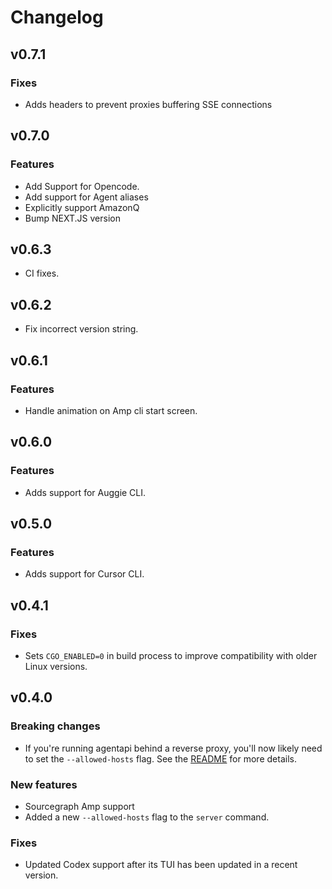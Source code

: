 # Changelog

## v0.7.1

### Fixes

- Adds headers to prevent proxies buffering SSE connections

## v0.7.0

### Features
- Add Support for Opencode.
- Add support for Agent aliases
- Explicitly support AmazonQ
- Bump NEXT.JS version

## v0.6.3

- CI fixes.

## v0.6.2

- Fix incorrect version string.

## v0.6.1

### Features
- Handle animation on Amp cli start screen.

## v0.6.0

### Features

- Adds support for Auggie CLI.

## v0.5.0

### Features

- Adds support for Cursor CLI.

## v0.4.1

### Fixes

- Sets `CGO_ENABLED=0` in build process to improve compatibility with older Linux versions.

## v0.4.0

### Breaking changes

- If you're running agentapi behind a reverse proxy, you'll now likely need to set the `--allowed-hosts` flag. See the [README](./README.md) for more details.

### New features

- Sourcegraph Amp support
- Added a new `--allowed-hosts` flag to the `server` command.

### Fixes

- Updated Codex support after its TUI has been updated in a recent version.
